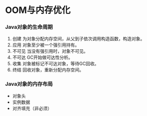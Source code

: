 # OOM与内存优化


<!--more-->

### Java对象的生命周期

1. 创建
    为对象分配内存空间，从父到子依次调用构造函数，构造对象。
2. 应用
    对象至少被一个强引用持有。
3. 不可见
    当没有强引用时，对象不可见。
4. 不可达
    GC开始做可达性分析。
5. 收集
    对象被标记不可达对象，等待GC回收。
6. 终结
   回收对象，重新分配内存空间。

### Java对象的内存布局

- 对象头
- 实例数据
- 对齐填充（非必须）
